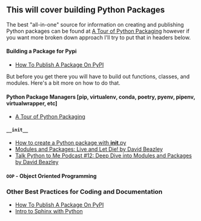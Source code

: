 ## This will cover building Python Packages

The best "all-in-one" source for information on creating and publishing Python packages can be found at 
[A Tour of Python Packaging](https://manikos.github.io/a-tour-on-python-packaging#python-packaging-related-podcasts)
however if you want more broken down approach I'll try to put that in headers below.

#### Building a Package for Pypi
- [How To Publish A Package On PyPI](https://www.youtube.com/watch?v=QgZ7qv4Cd0Y)

But before you get there you will have to build out functions, classes, and modules. Here's a bit more on how to do that.


#### Python Package Managers [pip, virtualenv, conda, poetry, pyenv, pipenv, virtualwrapper, etc]
- [A Tour of Python Packaging](https://manikos.github.io/a-tour-on-python-packaging#python-packaging-related-podcasts)


#### `__init__`
- [How to create a Python package with __init__.py](https://timothybramlett.com/How_to_create_a_Python_Package_with___init__py.html)
- [Modules and Packages: Live and Let Die! by David Beazley](https://www.youtube.com/watch?v=0oTh1CXRaQ0)
- [Talk Python to Me Podcast #12: Deep Dive into Modules and Packages by David Beazley](https://talkpython.fm/episodes/show/12/deep-dive-into-modules-and-packages)

#### `OOP` - Object Oriented Programming






### Other Best Practices for Coding and Documentation


- [How To Publish A Package On PyPI](https://www.youtube.com/watch?v=QgZ7qv4Cd0Y)
- [Intro to Sphinx with Python](https://pythonhosted.org/an_example_pypi_project/sphinx.html)
